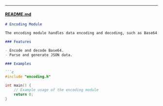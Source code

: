 
---

#### [README.md](http://_vscodecontentref_/10)

```markdown
# Encoding Module

The encoding module handles data encoding and decoding, such as Base64 and JSON.

### Features

- Encode and decode Base64.
- Parse and generate JSON data.

### Examples

```c
#include "encoding.h"

int main() {
    // Example usage of the encoding module
    return 0;
}